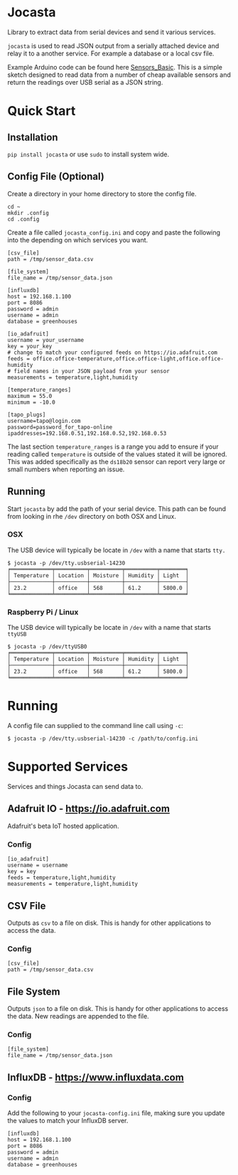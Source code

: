 # Jocasta
Library to extract data from serial devices and send it various services.

`jocasta` is used to read JSON output from a serially attached device and relay it to a
another service. For example a database or a local csv file.

Example Arduino code can be found here [Sensors_Basic](arduino/Sensors_Basic). This is a simple
sketch designed to read data from a number of cheap available sensors and return the readings over USB serial
as a JSON string.

# Quick Start
## Installation
`pip install jocasta` or use `sudo` to install system wide.

## Config File (Optional)
Create a directory in your home directory to store the config file.

```
cd ~
mkdir .config
cd .config
```

Create a file called `jocasta_config.ini` and copy and paste the following into the depending on which services you want.

```
[csv_file]
path = /tmp/sensor_data.csv

[file_system]
file_name = /tmp/sensor_data.json

[influxdb]
host = 192.168.1.100
port = 8086
password = admin
username = admin
database = greenhouses

[io_adafruit]
username = your_username
key = your_key
# change to match your configured feeds on https://io.adafruit.com
feeds = office.office-temperature,office.office-light,office.office-humidity
# field names in your JSON payload from your sensor
measurements = temperature,light,humidity

[temperature_ranges]
maximum = 55.0
minimum = -10.0

[tapo_plugs]
username=tapo@login.com
password=password_for_tapo-online
ipaddresses=192.168.0.51,192.168.0.52,192.168.0.53

```

The last section `temperature_ranges` is a range you add to ensure if your reading called
`temperature` is outside of the values stated it will be ignored.
This was added specifically as the `ds18b20` sensor can report very large or small numbers when
reporting an issue.

## Running
Start `jocasta` by add the path of your serial device. This path can be found from looking in rhe `/dev`
directory on both OSX and Linux.

### OSX
The USB device will typically be locate in `/dev` with a name that starts `tty.`

```
$ jocasta -p /dev/tty.usbserial-14230
╒═════════════╤══════════╤══════════╤══════════╤════════╕
│ Temperature │ Location │ Moisture │ Humidity │ Light  │
├─────────────┼──────────┼──────────┼──────────┼────────┤
│ 23.2        │ office   │ 568      │ 61.2     │ 5800.0 │
╘═════════════╧══════════╧══════════╧══════════╧════════╛
```

###  Raspberry Pi / Linux
The USB device will typically be locate in `/dev` with a name that starts `ttyUSB`

```
$ jocasta -p /dev/ttyUSB0
╒═════════════╤══════════╤══════════╤══════════╤════════╕
│ Temperature │ Location │ Moisture │ Humidity │ Light  │
├─────────────┼──────────┼──────────┼──────────┼────────┤
│ 23.2        │ office   │ 568      │ 61.2     │ 5800.0 │
╘═════════════╧══════════╧══════════╧══════════╧════════╛
```

# Running
A config file can supplied to the command line call using `-c`:
```
$ jocasta -p /dev/tty.usbserial-14230 -c /path/to/config.ini
```

# Supported Services
Services and things Jocasta can send data to.

## Adafruit IO - https://io.adafruit.com
Adafruit's beta IoT hosted application.

### Config
```
[io_adafruit]
username = username
key = key
feeds = temperature,light,humidity
measurements = temperature,light,humidity
```

## CSV File
Outputs as `csv` to a file on disk. This is handy for other applications to access the data.

### Config
```
[csv_file]
path = /tmp/sensor_data.csv
```

## File System
Outputs `json` to a file on disk. This is handy for other applications to access the data. New readings
are appended to the file.

### Config
```
[file_system]
file_name = /tmp/sensor_data.json
```

## InfluxDB - https://www.influxdata.com
### Config
Add the following to your `jocasta-config.ini` file, making sure you update the values
to match your InfluxDB server.
```
[influxdb]
host = 192.168.1.100
port = 8086
password = admin
username = admin
database = greenhouses
```
